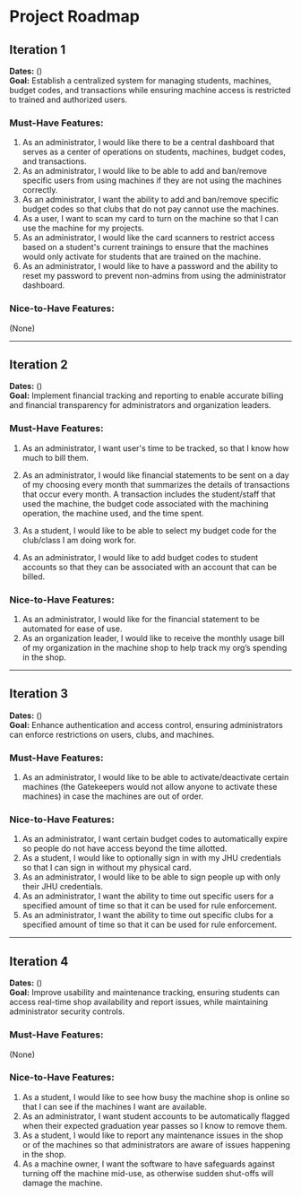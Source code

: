 # Project Roadmap

## Iteration 1

**Dates:** ()\
**Goal:** Establish a centralized system for managing students, machines, budget codes, and transactions while ensuring machine access is restricted to trained and authorized users.

### Must-Have Features:

1. As an administrator, I would like there to be a central dashboard that serves as a center of operations on students, machines, budget codes, and transactions.
2. As an administrator, I would like to be able to add and ban/remove specific users from using machines if they are not using the machines correctly.
3. As an administrator, I want the ability to add and ban/remove specific budget codes so that clubs that do not pay cannot use the machines.
4. As a user, I want to scan my card to turn on the machine so that I can use the machine for my projects.
5. As an administrator, I would like the card scanners to restrict access based on a student's current trainings to ensure that the machines would only activate for students that are trained on the machine.
6. As an administrator, I would like to have a password and the ability to reset my password to prevent non-admins from using the administrator dashboard.
   
### Nice-to-Have Features:

(None)

---

## Iteration 2

**Dates:** ()\
**Goal:** Implement financial tracking and reporting to enable accurate billing and financial transparency for administrators and organization leaders.

### Must-Have Features:

1. As an administrator, I want user's time to be tracked, so that I know how much to bill them.
2. As an administrator, I would like financial statements to be sent on a day of my choosing every month that summarizes the details of transactions that occur every month. A transaction includes the student/staff that used the machine, the budget code associated with the machining operation, the machine used, and the time spent.

3. As a student, I would like to be able to select my budget code for the club/class I am doing work for.
4. As an administrator, I would like to add budget codes to student accounts so that they can be associated with an account that can be billed.

### Nice-to-Have Features:

1. As an administrator, I would like for the financial statement to be automated for ease of use.
2. As an organization leader, I would like to receive the monthly usage bill of my organization in the machine shop to help track my org’s spending in the shop.


---

## Iteration 3

**Dates:** ()\
**Goal:** Enhance authentication and access control, ensuring administrators can enforce restrictions on users, clubs, and machines.

### Must-Have Features:

1. As an administrator, I would like to be able to activate/deactivate certain machines (the Gatekeepers would not allow anyone to activate these machines) in case the machines are out of order.

### Nice-to-Have Features:

1. As an administrator, I want certain budget codes to automatically expire so people do not have access beyond the time allotted.
2. As a student, I would like to optionally sign in with my JHU credentials so that I can sign in without my physical card.
3. As an administrator, I would like to be able to sign people up with only their JHU credentials.
4. As an administrator, I want the ability to time out specific users for a specified amount of time so that it can be used for rule enforcement.
5. As an administrator, I want the ability to time out specific clubs for a specified amount of time so that it can be used for rule enforcement.


---

## Iteration 4

**Dates:** ()\
**Goal:** Improve usability and maintenance tracking, ensuring students can access real-time shop availability and report issues, while maintaining administrator security controls.

### Must-Have Features:

(None)

### Nice-to-Have Features:

1. As a student, I would like to see how busy the machine shop is online so that I can see if the machines I want are available.
2. As an administrator, I want student accounts to be automatically flagged when their expected graduation year passes so I know to remove them.
3. As a student, I would like to report any maintenance issues in the shop or of the machines so that administrators are aware of issues happening in the shop.
4. As a machine owner, I want the software to have safeguards against turning off the machine mid-use, as otherwise sudden shut-offs will damage the machine.


